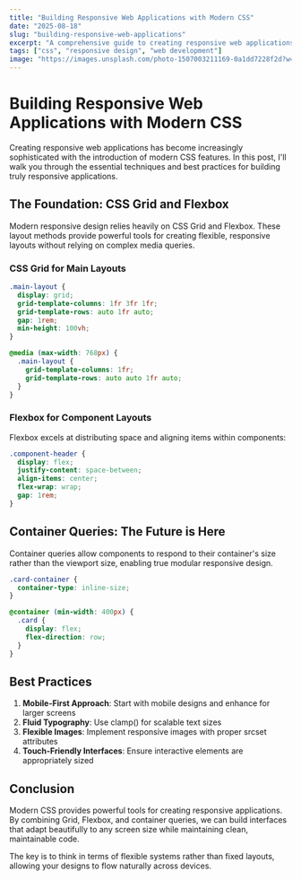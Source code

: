 ```yaml
---
title: "Building Responsive Web Applications with Modern CSS"
date: "2025-08-18"
slug: "building-responsive-web-applications"
excerpt: "A comprehensive guide to creating responsive web applications using modern CSS techniques including Grid, Flexbox, and container queries."
tags: ["css", "responsive design", "web development"]
image: "https://images.unsplash.com/photo-1507003211169-0a1dd7228f2d?w=360&h=225&fit=crop"
---
```


# Building Responsive Web Applications with Modern CSS

Creating responsive web applications has become increasingly sophisticated with the introduction of modern CSS features. In this post, I'll walk you through the essential techniques and best practices for building truly responsive applications.

## The Foundation: CSS Grid and Flexbox

Modern responsive design relies heavily on CSS Grid and Flexbox. These layout methods provide powerful tools for creating flexible, responsive layouts without relying on complex media queries.

### CSS Grid for Main Layouts

```css
.main-layout {
  display: grid;
  grid-template-columns: 1fr 3fr 1fr;
  grid-template-rows: auto 1fr auto;
  gap: 1rem;
  min-height: 100vh;
}

@media (max-width: 768px) {
  .main-layout {
    grid-template-columns: 1fr;
    grid-template-rows: auto auto 1fr auto;
  }
}
```

### Flexbox for Component Layouts

Flexbox excels at distributing space and aligning items within components:

```css
.component-header {
  display: flex;
  justify-content: space-between;
  align-items: center;
  flex-wrap: wrap;
  gap: 1rem;
}
```

## Container Queries: The Future is Here

Container queries allow components to respond to their container's size rather than the viewport size, enabling true modular responsive design.

```css
.card-container {
  container-type: inline-size;
}

@container (min-width: 400px) {
  .card {
    display: flex;
    flex-direction: row;
  }
}
```

## Best Practices

1. **Mobile-First Approach**: Start with mobile designs and enhance for larger screens
2. **Fluid Typography**: Use clamp() for scalable text sizes
3. **Flexible Images**: Implement responsive images with proper srcset attributes
4. **Touch-Friendly Interfaces**: Ensure interactive elements are appropriately sized

## Conclusion

Modern CSS provides powerful tools for creating responsive applications. By combining Grid, Flexbox, and container queries, we can build interfaces that adapt beautifully to any screen size while maintaining clean, maintainable code.

The key is to think in terms of flexible systems rather than fixed layouts, allowing your designs to flow naturally across devices.
